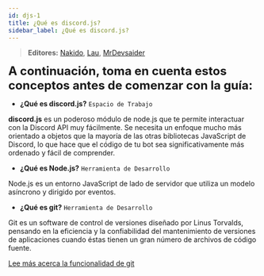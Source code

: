```yaml
---
id: djs-1
title: ¿Qué es discord.js?
sidebar_label: ¿Qué es discord.js?
---
```


> **<i class="fas fa-users"></i> Editores:** [Nakido](https://github.com/Nakido), [Lau](https://github.com/Lauuu), [MrDevsaider](https://github.com/MrDevsaider)

<font size="5"> **A continuación, toma en cuenta estos conceptos antes de comenzar con la guía:** </font>

* **¿Qué es discord.js?** `Espacio de Trabajo`

**discord.js** es un poderoso módulo de node.js que te permite interactuar con la Discord API muy fácilmente. Se necesita un enfoque mucho más orientado a objetos que la mayoría de las otras bibliotecas JavaScript de Discord, lo que hace que el código de tu bot sea significativamente más ordenado y fácil de comprender.

* **¿Qué es Node.js?** `Herramienta de Desarrollo`

Node.js es un entorno JavaScript de lado de servidor que utiliza un modelo asíncrono y dirigido por eventos.

* **¿Qué es git?** `Herramienta de Desarrollo`

Git es un software de control de versiones diseñado por Linus Torvalds, pensando en la eficiencia y la confiabilidad del mantenimiento de versiones de aplicaciones cuando éstas tienen un gran número de archivos de código fuente.

[Lee más acerca la funcionalidad de git](https://git-scm.com/book/es/v1/Empezando-Fundamentos-de-Git)

